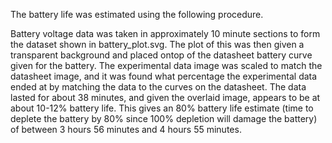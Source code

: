 The battery life was estimated using the following procedure.

Battery voltage data was taken in approximately 10 minute sections to form the dataset shown in battery_plot.svg. The plot of this was then given a transparent background and placed ontop of the datasheet battery curve given for the battery. The experimental data image was scaled to match the datasheet image, and it was found what percentage the experimental data ended at by matching the data to the curves on the datasheet. The data lasted for about 38 minutes, and given the overlaid image, appears to be at about 10-12% battery life. This gives an 80% battery life estimate (time to deplete the battery by 80% since 100% depletion will damage the battery) of between 3 hours 56 minutes and 4 hours 55 minutes.
